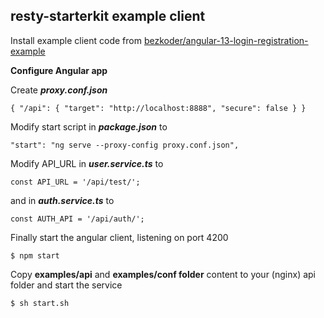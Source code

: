 
**resty-starterkit example client**
-----------------------------------

Install example client code from [bezkoder/angular-13-login-registration-example](https://github.com/bezkoder/angular-13-login-registration-example.git)

**Configure Angular app**

Create ***proxy.conf.json***

``
{
  "/api": {
    "target": "http://localhost:8888",
    "secure": false
  }
}
``

Modify start script in ***package.json*** to

``"start": "ng serve --proxy-config proxy.conf.json", ``

Modify API_URL in ***user.service.ts*** to

``const API_URL = '/api/test/'; ``

and in ***auth.service.ts*** to

``const AUTH_API = '/api/auth/';``


Finally start the angular client, listening on port 4200

``
$ npm start
``

Copy **examples/api** and **examples/conf folder** content to your (nginx) api folder and start the service
```
$ sh start.sh
```


